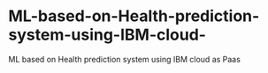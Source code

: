 # ML-based-on-Health-prediction-system-using-IBM-cloud-
ML based on Health prediction system using IBM cloud as Paas 

